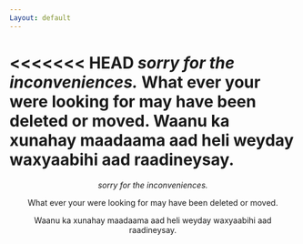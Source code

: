 ```yaml
---
Layout: default
---
```

<<<<<<< HEAD
*sorry for the inconveniences.*
What ever your were looking for may have been deleted or moved.
Waanu ka xunahay maadaama aad heli weyday waxyaabihi aad raadineysay.
=======
<center>
  
*sorry for the inconveniences.*

What ever your were looking for may have been deleted or moved.

Waanu ka xunahay maadaama aad heli weyday waxyaabihi aad raadineysay.


</center>
